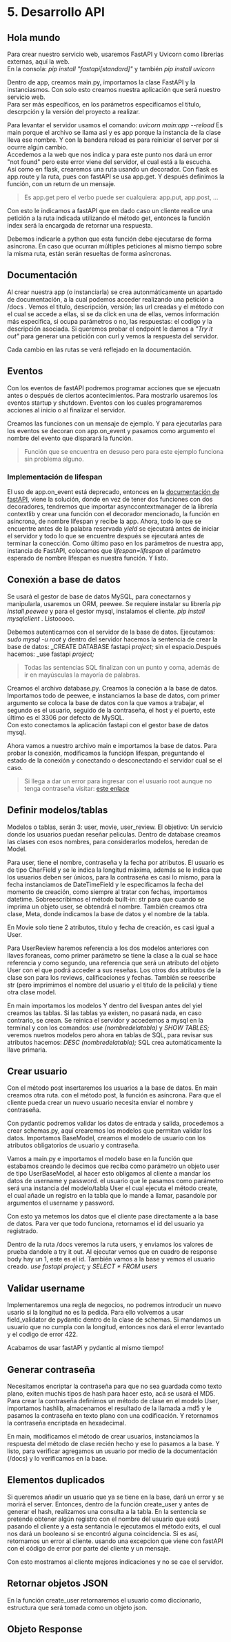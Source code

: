 # 5. Desarrollo API
## Hola mundo

Para crear nuestro servicio web, usaremos FastAPI y Uvicorn como librerías externas, aquí la web.  
En la consola: _pip install "fastapi[standard]"_ y también _pip install uvicorn_

Dentro de app, creamos main.py, importamos la clase FastAPI y la instanciasmos. Con solo esto creamos nuestra aplicación que será nuestro servicio web.  
Para ser más específicos, en los parámetros especificamos el título, descrpción y la versión del proyecto a realizar.  

Para levantar el servidor usamos el comando: _uvicorn main:app --reload_ Es main porque el archivo se llama así y es app porque la instancia de la clase lleva ese nombre. Y con la bandera reload es para reiniciar el server por si ocurre algún cambio.  
Accedemos a la web que nos indica y para este punto nos dará un error "not found" pero este error viene del servidor, el cual está a la escucha.  
Así como en flask, crearemos una ruta usando un decorador. Con flask es app.route y la ruta, pues con fastAPI se usa app.get. Y después definimos la función, con un return de un mensaje.

>Es app.get pero el verbo puede ser cualquiera: app.put, app.post, ...

Con esto le indicamos a fastAPI que en dado caso un cliente realice una petición a la ruta indicada utilizando el método get, entonces la función index será la encargada de retornar una respuesta.

Debemos indicarle a python que esta función debe ejecutarse de forma asíncrona. En caso que ocurran múltiples peticiones al mismo tiempo sobre la misma ruta, están serán resueltas de forma asíncronas.

## Documentación

Al crear nuestra app (o instanciarla) se crea autonmáticamente un apartado de documentación, a la cual podemos acceder realizando una petición a /docs . Vemos el titulo, descripción, versión; las url creadas y el método con el cual se accede a ellas, si se da click en una de ellas, vemos información más especifica, si ocupa parámetros o no, las respuestas: el codigo y la descripción asociada. Si queremos probar el endpoint le damos a _"Try it out"_ para generar una petición con curl y vemos la respuesta del servidor.

Cada cambio en las rutas se verá reflejado en la documentación.

## Eventos

Con los eventos de fastAPI podremos programar acciones que se ejecuatn antes o después de ciertos acontecimientos. Para mostrarlo usaremos los eventos startup y shutdown. Eventos con los cuales programaremos acciones al inicio o al finalizar el servidor.

Creamos las funciones con un mensaje de ejemplo. Y para ejecutarlas para los eventos se decoran con app.on_event y pasamos como argumento el nombre del evento que disparará la función.
> Función que se encuentra en desuso pero para este ejemplo funciona sin problema alguno.

### Implementación de lifespan
El uso de app.on_event está deprecado, entonces en la [documentación de fastAPI](https://fastapi.tiangolo.com/advanced/events/), viene la solución, donde en vez de tener dos funciones con dos decoradores, tendremos que importar asynccontextmanager de la librería contextlib y crear una función con el decorador mencionado, la función en asíncrona, de nombre lifespan y recibe la app. Ahora, todo lo que se encuentre antes de la palabra reservada _yield_ se ejecutará antes de iniciar el servidor y todo lo que se encuentre después se ejecutará antes de terminar la conección. Como último paso en los parámetros de nuestra app, instancia de FastAPI, colocamos que _lifespan=lifespan_ el parámetro esperado de nombre lifespan es nuestra función. Y listo.

## Conexión a base de datos
Se usará el gestor de base de datos MySQL, para conectarnos y manipularla, usaremos un ORM, peewee. Se requiere instalar su librería _pip install peewee_ y para el gestor mysql, instalamos el cliente. _pip install mysqlclient_ . Listooooo.

Debemos autenticarnos con el servidor de la base de datos. Ejecutamos: _sudo mysql -u root_ y dentro del servidor hacemos la sentencia de crear la base de datos: _CREATE DATABASE fastapi _project;_ sin el espacio.Después hacemos: _use fastapi _project;_

> Todas las sentencias SQL finalizan con un punto y coma, además de ir en mayúsculas la mayoría de palabras.

Creamos el archivo database.py. Creamos la coneción a la base de datos. Importamos todo de peewee, e instanciamos la base de datos, com primer argumento se coloca la base de datos con la que vamos a trabajar, el segundo es el usuario, seguido de la contraseña, el host y el puerto, este último es el 3306 por defecto de MySQL.  
Con esto conectamos la aplicación fastapi con el gestor base de datos mysql.

Ahora vamos a nuestro archivo main e importamos la base de datos. Para probar la conexión, modificamos la funciópn lifespan, preguntando el estado de la conexión y conectando o desconectando el servidor cual se el caso.

> Si llega a dar un error para ingresar con el usuario root aunque no tenga contraseña visitar: [este enlace](https://stackoverflow.com/a/69042895/27616392)

## Definir modelos/tablas

Modelos o tablas, serán 3: user, movie, user_review. El objetivo: Un servicio donde los usuarios puedan reseñar peliculas. Dentro de database creamos las clases con esos nombres, para considerarlos modelos, heredan de Model. 

Para user, tiene el nombre, contraseña y la fecha por atributos. El usuario es de tipo CharField y se le indica la longitud máxima, además se le indica que los usuarios deben ser únicos, para la contraseña es casi lo mismo, para la fecha instanciamos de DateTimeField y le especificamos la fecha del momento de creación, como siempre al tratar con fechas, importamos datetime. Sobreescribimos el método built-in: str para que cuando se imprima un objeto user, se obtendrá el nombre. También creamos otra clase, Meta, donde indicamos la base de datos y el nombre de la tabla.

En Movie solo tiene 2 atributos, titulo y fecha de creación, es casi igual a User.

Para UserReview haremos referencia a los dos modelos anteriores con llaves foraneas, como primer parámetro se tiene la clase a la cual se hace referencia y como segundo, una referencia que será un atributo del objeto User con el que podrá acceder a sus reseñas. Los otros dos atributos de la clase son para los reviews, calificaciones y fechas. También se reescribe str (pero imprimimos el nombre del usuario y el titulo de la pelicila) y tiene otra clase model.

En main importamos los modelos Y dentro del livespan antes del yiel creamos las tablas. Si las tablas ya existen, no pasará nada, en caso contrario, se crean. Se reinica el servidor y accedemos a mysql en la terminal y con los comandos: _use (nombredelatabla)_ y _SHOW TABLES;_ veremos nuetros modelos pero ahora en tablas de SQL, para revisar sus atributos hacemos: _DESC (nombredelatabla);_ SQL crea automáticamente la llave primaria.

## Crear usuario

Con el método post insertaremos los usuarios a la base de datos. En main creamos otra ruta. con el método post, la función es asíncrona. Para que el cliente pueda crear un nuevo usuario necesita enviar el nombre y contraseña. 

Con pydantic podremos validar los datos de entrada y salida, procedemos a crear schemas.py, aquí crearemos los modelos que permitan validar los datos. Importamos BaseModel, creamos el modelo de usuario con los atributos obligatorios de usuario y contraseña.

Vamos a main.py e importamos el modelo base en la función que estabamos creando le decimos que reciba como parámetro un objeto user de tipo UserBaseModel, al hacer esto obligamos al cliente a mandar los datos de username y password. el usuario que le pasamos como parámetro será una instancia del modelo/tabla User el cual ejecuta el método create, el cual añade un registro en la tabla que lo mande a llamar, pasandole por argumentos el username y password.

Con esto ya metemos los datos que el cliente pase directamente a la base de datos. Para ver que todo funciona, retornamos el id del usuario ya registrado.

Dentro de la ruta /docs veremos la ruta users, y enviamos los valores de prueba dandole a try it out. Al ejecutar vemos que en cuadro de response body hay un 1, este es el id. También vamos a la base y vemos el usuario creado. _use fastapi project;_ y _SELECT * FROM users_

## Validar username

Implementaremos una regla de negocios, no podremos introducir un nuevo usario si la longitud no es la pedida. Para ello volvemos a usar field_validator de pydantic dentro de la clase de schemas. Si mandamos un usuario que no cumpla con la longitud, entonces nos dará el error levantado y el codigo de error 422. 

Acabamos de usar fastAPi y pydantic al mismo tiempo!

## Generar contraseña

Necesitamos encriptar la contraseña para que no sea guardada como texto plano, exiten muchis tipos de hash para hacer esto, acá se usará el MD5. Para crear la contraseña definimos un método de clase en el modelo User, importamos hashlib, almacenamos el resultado de la llamada a md5 y le pasamos la contraseña en texto plano con una codificación. Y retornamos la contraseña encriptada en hexadecimal.

En main, modificamos el método de crear usuarios, instanciamos la respuesta del método de clase recién hecho y ese lo pasamos a la base. Y listo, para verificar agregamos un usuario por medio de la documentación (/docs) y lo verificamos en la base.

## Elementos duplicados

Si queremos añadir un usuario que ya se tiene en la base, dará un error y se morirá el server. Entonces, dentro de la función create_user y antes de generar el hash, realizamos una consulta a la tabla. En la sentencia se pretende obtener algún registro con el nombre del usuario que está pasando el cliente y a esta sentancia le ejecutamos el método exits, el cual nos dará un booleano si se encontró alguna coincidencia. Si es así, retornamos un error al cliente. usando una excepcion que viene con fastAPI con el código de error por parte del cliente y un mensaje.

Con esto mostramos al cliente mejores indicaciones y no se cae el servidor.

## Retornar objetos JSON

En la función create_user retornaremos el usuario como diccionario, estructura que será tomada como un objeto json.

## Objeto Response